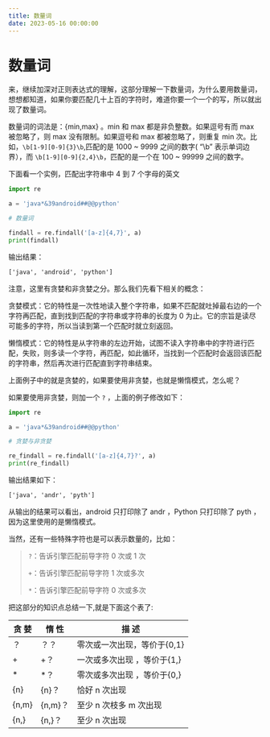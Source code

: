```yaml
---
title: 数量词
date: 2023-05-16 00:00:00
---
```


# 数量词

来，继续加深对正则表达式的理解，这部分理解一下数量词，为什么要用数量词，想想都知道，如果你要匹配几十上百的字符时，难道你要一个一个的写，所以就出现了数量词。

数量词的词法是：{min,max} 。min 和 max 都是非负整数。如果逗号有而 max 被忽略了，则 max 没有限制。如果逗号和 max 都被忽略了，则重复 min 次。比如，`\b[1-9][0-9]{3}\b`,匹配的是 1000 ~ 9999 之间的数字( “\b” 表示单词边界），而 `\b[1-9][0-9]{2,4}\b`，匹配的是一个在 100 ~ 99999 之间的数字。

下面看一个实例，匹配出字符串中 4 到 7 个字母的英文

```Python
import re

a = 'java*&39android##@@python'

# 数量词

findall = re.findall('[a-z]{4,7}', a)
print(findall)
```

输出结果：

```txt
['java', 'android', 'python']
```

注意，这里有贪婪和非贪婪之分。那么我们先看下相关的概念：


贪婪模式：它的特性是一次性地读入整个字符串，如果不匹配就吐掉最右边的一个字符再匹配，直到找到匹配的字符串或字符串的长度为 0 为止。它的宗旨是读尽可能多的字符，所以当读到第一个匹配时就立刻返回。

懒惰模式：它的特性是从字符串的左边开始，试图不读入字符串中的字符进行匹配，失败，则多读一个字符，再匹配，如此循环，当找到一个匹配时会返回该匹配的字符串，然后再次进行匹配直到字符串结束。

上面例子中的就是贪婪的，如果要使用非贪婪，也就是懒惰模式，怎么呢？

如果要使用非贪婪，则加一个 `?` ，上面的例子修改如下：

```Python
import re

a = 'java*&39android##@@python'

# 贪婪与非贪婪

re_findall = re.findall('[a-z]{4,7}?', a)
print(re_findall)

```

输出结果如下：

```txt
['java', 'andr', 'pyth']
```

从输出的结果可以看出，android 只打印除了 andr ，Python  只打印除了 pyth ，因为这里使用的是懒惰模式。

当然，还有一些特殊字符也是可以表示数量的，比如：


> `?`：告诉引擎匹配前导字符 0 次或 1 次
>
> `+`：告诉引擎匹配前导字符 1 次或多次
>
> `*`：告诉引擎匹配前导字符 0 次或多次


把这部分的知识点总结一下,就是下面这个表了:

| 贪   婪 | 惰   性 | 描   述                       |
| ------- | ------- | ----------------------------- |
| ？      | ？？    | 零次或一次出现，等价于{0,1}   |
| +       | +？     | 一次或多次出现 ，等价于{1,}   |
| *       | *？     | 零次或多次出现   ，等价于{0,} |
| {n}     | {n}？   | 恰好 n 次出现                 |
| {n,m}   | {n,m}？ | 至少 n 次枝多 m 次出现        |
| {n,}    | {n,}？  | 至少 n 次出现                 |
